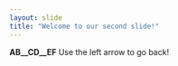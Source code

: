```yaml
---
layout: slide
title: "Welcome to our second slide!"
---
```

**AB__CD__EF**
Use the left arrow to go back!
